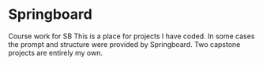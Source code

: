 
# Springboard
Course work for SB
This is a place for projects I have coded. In some cases the prompt and structure were provided by Springboard. Two capstone projects are entirely my own.

